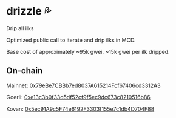 # drizzle 💦
Drip all ilks

Optimized public call to iterate and drip ilks in MCD.

Base cost of approximately ~95k gwei. ~15k gwei per ilk dripped.

## On-chain

Mainnet: [0x79eBe7CBBb7ed8037A615214Fcf67406cd3312A3](https://etherscan.io/address/0x79eBe7CBBb7ed8037A615214Fcf67406cd3312A3#code)

Goerli: [0xe13c3b0f33d5df52cf9f5ec9dc673c8210516b86](https://goerli.etherscan.io/address/0xe13c3b0f33d5df52cf9f5ec9dc673c8210516b86#code)

Kovan: [0x5ec91A9c5F74e6192F3303f155e7c1db4D704F88](https://kovan.etherscan.io/address/0x5ec91A9c5F74e6192F3303f155e7c1db4D704F88#code)
